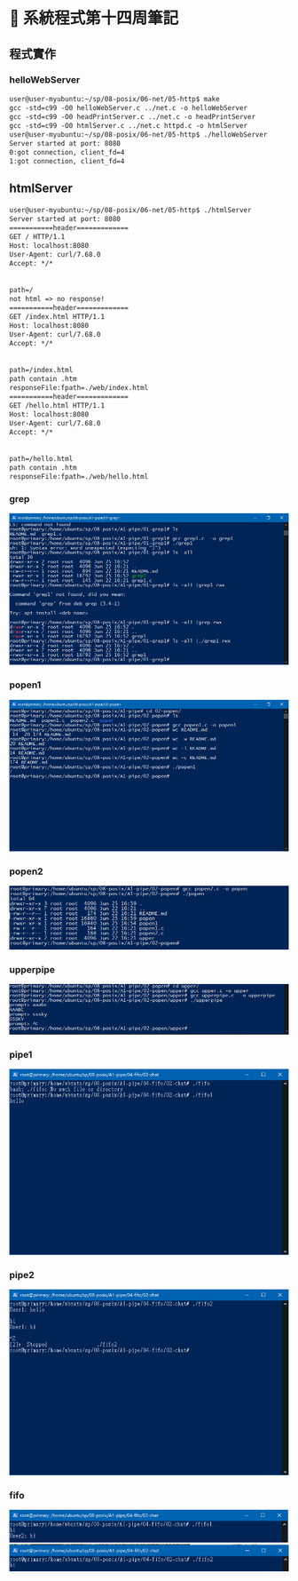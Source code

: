 # :memo: 系統程式第十四周筆記

## 程式實作
### helloWebServer
```
user@user-myubuntu:~/sp/08-posix/06-net/05-http$ make
gcc -std=c99 -O0 helloWebServer.c ../net.c -o helloWebServer
gcc -std=c99 -O0 headPrintServer.c ../net.c -o headPrintServer
gcc -std=c99 -O0 htmlServer.c ../net.c httpd.c -o htmlServer
user@user-myubuntu:~/sp/08-posix/06-net/05-http$ ./helloWebServer 
Server started at port: 8080
0:got connection, client_fd=4
1:got connection, client_fd=4
```

## htmlServer
``` 
user@user-myubuntu:~/sp/08-posix/06-net/05-http$ ./htmlServer 
Server started at port: 8080
===========header=============
GET / HTTP/1.1
Host: localhost:8080
User-Agent: curl/7.68.0
Accept: */*


path=/
not html => no response!
===========header=============
GET /index.html HTTP/1.1
Host: localhost:8080
User-Agent: curl/7.68.0
Accept: */*


path=/index.html
path contain .htm
responseFile:fpath=./web/index.html
===========header=============
GET /hello.html HTTP/1.1
Host: localhost:8080
User-Agent: curl/7.68.0
Accept: */*


path=/hello.html
path contain .htm
responseFile:fpath=./web/hello.html

```

### grep 
<img src ='grep.PNG'>

### popen1
<img src ='popen.PNG'>

### popen2
<img src ='popen2.PNG'>

### upperpipe
<img src ='upper.PNG'>

### pipe1
<img src ='pipe1.PNG'>

### pipe2
<img src ='pipe2.PNG'>

### fifo
<img src ='fifo2.PNG'>

<img src ='fifo1.PNG'>
